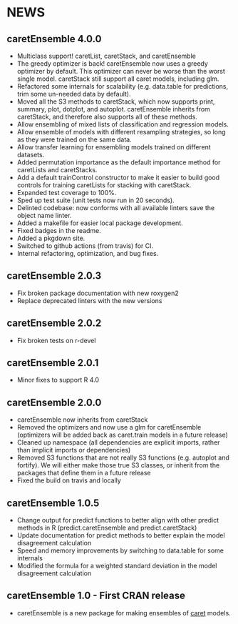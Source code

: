 # NEWS 

## caretEnsemble 4.0.0
- Multiclass support! caretList, caretStack, and caretEnsemble 
- The greedy optimizer is back! caretEnsemble now uses a greedy optimizer by default. This optimizer can never be worse than the worst single model. caretStack still support all caret models, including glm.
- Refactored some internals for scalability (e.g. data.table for predictions, trim some un-needed data by default).
- Moved all the S3 methods to caretStack, which now supports print, summary, plot, dotplot, and autoplot. caretEnsemble inherits from caretStack, and therefore also supports all of these methods.
- Allow ensembling of mixed lists of classification and regression models.
- Allow ensemble of models with different resampling strategies, so long as they were trained on the same data.
- Allow transfer learning for ensembling models trained on different datasets.
- Added permutation importance as the default importance method for caretLists and caretStacks.
- Add a default trainControl constructor to make it easier to build good controls for training caretLists for stacking with caretStack.
- Expanded test coverage to 100%.
- Sped up test suite (unit tests now run in 20 seconds).
- Delinted codebase: now conforms with all available linters save the object name linter.
- Added a makefile for easier local package development.
- Fixed badges in the readme.
- Added a pkgdown site.
- Switched to github actions (from travis) for CI.
- Internal refactoring, optimization, and bug fixes.

## caretEnsemble 2.0.3
- Fix broken package documentation with new roxygen2
- Replace deprecated linters with the new versions

## caretEnsemble 2.0.2
- Fix broken tests on r-devel

## caretEnsemble 2.0.1
- Minor fixes to support R 4.0

## caretEnsemble 2.0.0
- caretEnsemble now inherits from caretStack
- Removed the optimizers and now use a glm for caretEnsemble (optimizers will be added back as caret.train models in a future release)
- Cleaned up namespace (all dependencies are explicit imports, rather than implicit imports or dependencies)
- Removed S3 functions that are not really S3 functions (e.g. autoplot and fortify). We will either make those true S3 classes, or inherit from the packages that define them in a future release
- Fixed the build on travis and locally

## caretEnsemble 1.0.5
- Change output for predict functions to better align with other predict methods 
in R (predict.caretEnsemble and predict.caretStack)
- Update documentation for predict methods to better explain the model disagreement 
calculation
- Speed and memory improvements by switching to data.table for some internals
- Modified the formula for a weighted standard deviation in the model disagreement 
calculation

## caretEnsemble 1.0 - First CRAN release
- caretEnsemble is a new package for making ensembles of [caret](https://CRAN.R-project.org/package=caret/) models.
